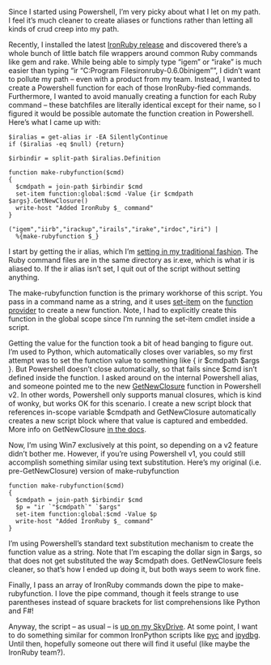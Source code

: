 Since I started using Powershell, I’m very picky about what I let on my
path. I feel it’s much cleaner to create aliases or functions rather
than letting all kinds of crud creep into my path.

Recently, I installed the latest [IronRuby
release](http://www.ironruby.com/Download) and discovered there’s a
whole bunch of little batch file wrappers around common Ruby commands
like gem and rake. While being able to simply type “igem” or “irake” is
much easier than typing “ir “C:Program Filesironruby-0.6.0binigem””, I
didn’t want to pollute my path – even with a product from my team.
Instead, I wanted to create a Powershell function for each of those
IronRuby-fied commands. Furthermore, I wanted to avoid manually creating
a function for each Ruby command – these batchfiles are literally
identical except for their name, so I figured it would be possible
automate the function creation in Powershell. Here’s what I came up
with:

``` {.brush: .powershell}
$iralias = get-alias ir -EA SilentlyContinue
if ($iralias -eq $null) {return}

$irbindir = split-path $iralias.Definition

function make-rubyfunction($cmd)
{
  $cmdpath = join-path $irbindir $cmd
  set-item function:global:$cmd -Value {ir $cmdpath $args}.GetNewClosure()
  write-host "Added IronRuby $_ command"
}

("igem","iirb","irackup","irails","irake","irdoc","iri") |
  %{make-rubyfunction $_}
```

I start by getting the ir alias, which I’m [setting in my traditional
fashion](http://devhawk.net/2008/12/17/PowerShell+Findtosetalias.aspx).
The Ruby command files are in the same directory as ir.exe, which is
what ir is aliased to. If the ir alias isn’t set, I quit out of the
script without setting anything.

The make-rubyfunction function is the primary workhorse of this script.
You pass in a command name as a string, and it uses
[set-item](http://technet.microsoft.com/en-us/library/dd347590.aspx) on
the [function
provider](http://technet.microsoft.com/en-us/library/dd347741.aspx) to
create a new function. Note, I had to explicitly create this function in
the global scope since I’m running the set-item cmdlet inside a script.

Getting the value for the function took a bit of head banging to figure
out. I’m used to Python, which automatically closes over variables, so
my first attempt was to set the function value to something like { ir
\$cmdpath \$args }. But Powershell doesn’t close automatically, so that
fails since \$cmd isn’t defined inside the function. I asked around on
the internal Powershell alias, and someone pointed me to the new
[GetNewClosure](http://blogs.msdn.com/powershell/archive/2009/03/27/get-closure-with-getnewclosure.aspx)
function in Powershell v2. In other words, Powershell only supports
manual closures, which is kind of wonky, but works OK for this scenario.
I create a new script block that references in-scope variable \$cmdpath
and GetNewClosure automatically creates a new script block where that
value is captured and embedded. More info on GetNewClosure [in the
docs](http://msdn.microsoft.com/en-us/library/system.management.automation.scriptblock.getnewclosure(VS.85).aspx).

Now, I’m using Win7 exclusively at this point, so depending on a v2
feature didn’t bother me. However, if you’re using Powershell v1, you
could still accomplish something similar using text substitution. Here’s
my original (i.e. pre-GetNewClosure) version of make-rubyfunction

``` {.brush: .powershell}
function make-rubyfunction($cmd)
{
  $cmdpath = join-path $irbindir $cmd
  $p = "ir `"$cmdpath`" `$args"
  set-item function:global:$cmd -Value $p
  write-host "Added IronRuby $_ command"
}
```

I’m using Powershell’s standard text substitution mechanism to create
the function value as a string. Note that I’m escaping the dollar sign
in \$args, so that does not get substituted the way \$cmdpath does.
GetNewClosure feels cleaner, so that’s how I ended up doing it, but both
ways seem to work fine.

Finally, I pass an array of IronRuby commands down the pipe to
make-rubyfunction. I love the pipe command, though it feels strange to
use parentheses instead of square brackets for list comprehensions like
Python and F\#!

Anyway, the script – as usual – is [up on my
SkyDrive](http://cid-0d9bc809858885a4.skydrive.live.com/self.aspx/DevHawk%20Content/Powershell/ironruby%7C_aliases.ps1).
At some point, I want to do something similar for common IronPython
scripts like
[pyc](http://ironpython.codeplex.com/SourceControl/changeset/view/57298#758946)
and [ipydbg](http://github.com/devhawk/ipydbg/tree/master). Until then,
hopefully someone out there will find it useful (like maybe the IronRuby
team?).
